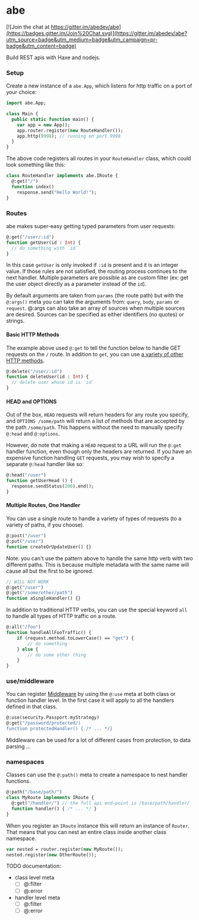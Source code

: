 # abe

[![Join the chat at https://gitter.im/abedev/abe](https://badges.gitter.im/Join%20Chat.svg)](https://gitter.im/abedev/abe?utm_source=badge&utm_medium=badge&utm_campaign=pr-badge&utm_content=badge)

Build REST apis with Haxe and nodejs.

### Setup

Create a new instance of a `abe.App`, which listens for http traffic on a port of your choice:

```haxe
import abe.App;

class Main {
  public static function main() {
    var app = new App();
    app.router.register(new RouteHandler());
    app.http(9998); // running on port 9998
  }
}
```

The above code registers all routes in your `RouteHandler` class, which could look something like this:

```haxe
class RouteHandler implements abe.IRoute {
  @:get("/")
  function index()
    response.send("Hello World!");
}
```

### Routes

abe makes super-easy getting typed parameters from user requests:

```haxe
@:get("/user/:id")
function getUser(id : Int) {
  // do something with `id`
}
```

In this case `getUser` is only invoked if `:id` is present and it is an integer value. If those rules are not satisfied, the routing process continues to the next handler. Multiple parameters are possible as are custom filter (ex: get the user object directly as a parameter instead of the `id`).

By default arguments are taken from `params` (the route path) but with the `@:args()` meta you can take the arguments from: `query`, `body`, `params` or `request`. @:args can also take an array of sources when multiple sources are desired. Sources can be specified as either identifiers (no quotes) or strings.

#### Basic HTTP Methods

The example above used `@:get` to tell the function below to handle GET requests on the `/` route. In addition to `get`, you can use [a variety of other HTTP methods](http://www.w3.org/Protocols/rfc2616/rfc2616-sec9.html).

```haxe
@:delete("/user/:id")
function deleteUser(id : Int) {
  // delete user whose id is `id`
}
```

#### HEAD and OPTIONS

Out of the box, `HEAD` requests will return headers for any route you specify, and `OPTIONS /some/path` will return a list of methods that are accepted by the path `/some/path`. This happens without the need to manually specify `@:head` and `@:options`.

However, do note that making a `HEAD` request to a URL will run the `@:get` handler function, even though only the headers are returned. If you have an expensive function handling `GET` requests, you may wish to specify a separate `@:head` handler like so:

```haxe
@:head("/user")
function getUserHead () {
  response.sendStatus(200).end();
}
```

#### Multiple Routes, One Handler

You can use a single route to handle a variety of types of requests (to a variety of paths, if you choose).

```haxe
@:post("/user")
@:put("/user")
function createOrUpdateUser() {}
```

Note: you can't use the pattern above to handle the same http verb with two different paths. This is because multiple metadata with the same name will cause all but the first to be ignored.

```haxe
// WILL NOT WORK
@:get("/user")
@:get("/some/other/path")
function aSingleHandler() {}
```

In addition to traditional HTTP verbs, you can use the special keyword `all` to handle all types of HTTP traffic on a route.

```haxe
@:all("/foo")
function handleAllFooTraffic() {
    if (request.method.toLowerCase() == "get") {
        // do something
    } else {
        // do some other thing
    }
}
```

### use/middleware

You can register [Middleware](http://expressjs.com/guide/using-middleware.html) by using the `@:use` meta at both class or function handler level. In the first case it will apply to all the handlers defined in that class.

```haxe
@:use(security.Passport.myStrategy)
@:get("/password/protected/)
function protectedHandler() { /* ... */}
```

Middleware can be used for a lot of different cases from protection, to data parsing ...

### namespaces

Classes can use the `@:path()` meta to create a namespace to nest handler functions.

```haxe
@:path("/base/path/")
class MyRoute implements IRoute {
  @:get("/handler/") // the full api end-point is /base/path/handler/
  function handler() { /* ... */ }
}
```

When you register an `IRoute` instance this will return an instance of `Router`. That means that you can nest an entire class inside another class namespace.

```haxe
var nested = router.register(new MyRoute());
nested.register(new OtherRoute());
```

TODO documentation:
  * class level meta
    * [ ] @:filter
    * [ ] @:error
  * handler level meta
    * [ ] @:filter
    * [ ] @:error
